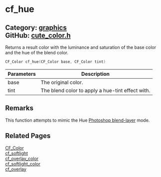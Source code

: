 # cf_hue

Category: [graphics](https://github.com/RandyGaul/cute_framework/blob/master/docs/api_reference?id=graphics)  
GitHub: [cute_color.h](https://github.com/RandyGaul/cute_framework/blob/master/include/cute_color.h)  
---

Returns a result color with the luminance and saturation of the base color and the hue of the blend color.

```cpp
CF_Color cf_hue(CF_Color base, CF_Color tint)
```

Parameters | Description
--- | ---
base | The original color.
tint | The blend color to apply a hue-tint effect with.

## Remarks

This function attempts to mimic the Hue [Photoshop blend-layer](https://helpx.adobe.com/photoshop/using/blending-modes.html) mode.

## Related Pages

[CF_Color](https://github.com/RandyGaul/cute_framework/blob/master/docs/graphics/cf_color.md)  
[cf_softlight](https://github.com/RandyGaul/cute_framework/blob/master/docs/graphics/cf_softlight.md)  
[cf_overlay_color](https://github.com/RandyGaul/cute_framework/blob/master/docs/graphics/cf_overlay_color.md)  
[cf_softlight_color](https://github.com/RandyGaul/cute_framework/blob/master/docs/graphics/cf_softlight_color.md)  
[cf_overlay](https://github.com/RandyGaul/cute_framework/blob/master/docs/graphics/cf_overlay.md)  
